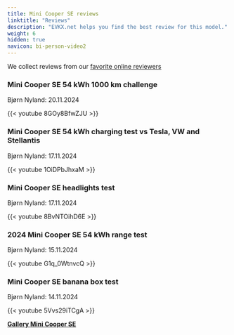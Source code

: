 ```yaml
---
title: Mini Cooper SE reviews
linktitle: "Reviews"
description: "EVKX.net helps you find the best review for this model."
weight: 6
hidden: true
navicon: bi-person-video2
---
```

We collect reviews from our [favorite online reviewers](../../../../../guides/evreviewers/)

<div class="container text-center shadow p-2 pe-4 mb-5 bg-body-tertiary rounded border">
<h3>Mini Cooper SE 54 kWh 1000 km challenge</h3>
<p>Bjørn Nyland: 20.11.2024</p>

{{< youtube 8GOy8BfwZJU >}}

</div>
<div class="container text-center shadow p-2 pe-4 mb-5 bg-body-tertiary rounded border">
<h3>Mini Cooper SE 54 kWh charging test vs Tesla, VW and Stellantis</h3>
<p>Bjørn Nyland: 17.11.2024</p>

{{< youtube 1OiDPbJhxaM >}}

</div>
<div class="container text-center shadow p-2 pe-4 mb-5 bg-body-tertiary rounded border">
<h3>Mini Cooper SE headlights test</h3>
<p>Bjørn Nyland: 17.11.2024</p>

{{< youtube 8BvNTOihD6E >}}

</div>
<div class="container text-center shadow p-2 pe-4 mb-5 bg-body-tertiary rounded border">
<h3>2024 Mini Cooper SE 54 kWh range test</h3>
<p>Bjørn Nyland: 15.11.2024</p>

{{< youtube G1q_0WtnvcQ >}}

</div>
<div class="container text-center shadow p-2 pe-4 mb-5 bg-body-tertiary rounded border">
<h3>Mini Cooper SE banana box test</h3>
<p>Bjørn Nyland: 14.11.2024</p>

{{< youtube 5Vvs29iTCgA >}}

</div>
<div class="mt-3 mb-3">
<a href="../gallery/" class="text-decoration-none text-black">
<strong><i class="bi-arrow-left"></i>Gallery  </strong>
</a>
<a href="../" class="text-decoration-none text-black float-end">
<strong>Mini Cooper SE <i class="bi-arrow-right"></i></strong>
</a>
</div>
